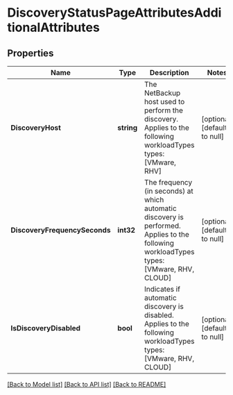 # DiscoveryStatusPageAttributesAdditionalAttributes

## Properties
Name | Type | Description | Notes
------------ | ------------- | ------------- | -------------
**DiscoveryHost** | **string** | The NetBackup host used to perform the discovery. Applies to the following workloadTypes types: [VMware, RHV]  | [optional] [default to null]
**DiscoveryFrequencySeconds** | **int32** | The frequency (in seconds) at which automatic discovery is performed. Applies to the following workloadTypes types: [VMware, RHV, CLOUD]  | [optional] [default to null]
**IsDiscoveryDisabled** | **bool** | Indicates if automatic discovery is disabled. Applies to the following workloadTypes types: [VMware, RHV, CLOUD]  | [optional] [default to null]

[[Back to Model list]](../README.md#documentation-for-models) [[Back to API list]](../README.md#documentation-for-api-endpoints) [[Back to README]](../README.md)

